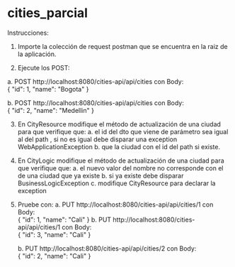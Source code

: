 # cities_parcial

Instrucciones:

1. Importe la colección  de request postman que se encuentra en la raiz de la aplicación. 

2. Ejecute los  POST:

a. POST http://localhost:8080/cities-api/api/cities con Body:   
{
    "id": 1,
    "name": "Bogota"
  }

b. POST http://localhost:8080/cities-api/api/cities con Body:   
{
    "id": 2,
    "name": "Medellin"
  }
  
3. En CityResource modifique el método de actualización de una ciudad para que verifique que:
a. el id del dto que viene de parámetro sea igual al del path , si no es igual debe disparar una exception WebApplicationException
b. que la ciudad con el id del path si existe.

4. En CityLogic modifique el método de actualización de una ciudad para que verifique que:
a. el nuevo valor del nombre no corresponde con el de una ciudad que ya existe
b. si ya existe debe disparar BusinessLogicException
c. modifique CityResource para declarar la exception

5. Pruebe con:
a.  PUT http://localhost:8080/cities-api/api/cities/1 con Body:   
{
    "id": 1,
    "name": "Cali"
  }
 b.  PUT http://localhost:8080/cities-api/api/cities/1 con Body:   
{
    "id": 3,
    "name": "Cali"
  }
  
   b.  PUT http://localhost:8080/cities-api/api/cities/2 con Body:   
{
    "id": 2,
    "name": "Cali"
  }
